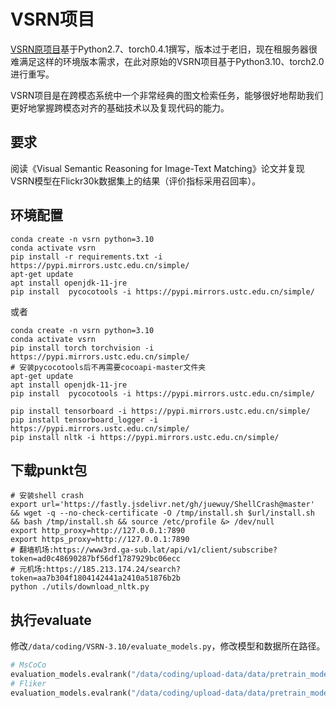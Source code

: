 # VSRN项目
[VSRN原项目](https://github.com/KunpengLi1994/VSRN/tree/master)基于Python2.7、torch0.4.1撰写，版本过于老旧，现在租服务器很难满足这样的环境版本需求，在此对原始的VSRN项目基于Python3.10、torch2.0进行重写。

VSRN项目是在跨模态系统中一个非常经典的图文检索任务，能够很好地帮助我们更好地掌握跨模态对齐的基础技术以及复现代码的能力。

## 要求

阅读《Visual Semantic Reasoning for Image-Text Matching》论文并复现VSRN模型在Flickr30k数据集上的结果（评价指标采用召回率）。


## 环境配置
```shell
conda create -n vsrn python=3.10
conda activate vsrn
pip install -r requirements.txt -i https://pypi.mirrors.ustc.edu.cn/simple/
apt-get update
apt install openjdk-11-jre
pip install  pycocotools -i https://pypi.mirrors.ustc.edu.cn/simple/
```
或者
```shell
conda create -n vsrn python=3.10
conda activate vsrn
pip install torch torchvision -i https://pypi.mirrors.ustc.edu.cn/simple/
# 安装pycocotools后不再需要cocoapi-master文件夹
apt-get update
apt install openjdk-11-jre
pip install  pycocotools -i https://pypi.mirrors.ustc.edu.cn/simple/

pip install tensorboard -i https://pypi.mirrors.ustc.edu.cn/simple/
pip install tensorboard_logger -i https://pypi.mirrors.ustc.edu.cn/simple/
pip install nltk -i https://pypi.mirrors.ustc.edu.cn/simple/
```
## 下载punkt包
```shell
# 安装shell crash
export url='https://fastly.jsdelivr.net/gh/juewuy/ShellCrash@master' && wget -q --no-check-certificate -O /tmp/install.sh $url/install.sh  && bash /tmp/install.sh && source /etc/profile &> /dev/null
export http_proxy=http://127.0.0.1:7890
export https_proxy=http://127.0.0.1:7890
# 翻墙机场:https://www3rd.ga-sub.lat/api/v1/client/subscribe?token=ad0c48690287bf56df1787929bc06ecc
# 元机场:https://185.213.174.24/search?token=aa7b304f1804142441a2410a51876b2b
python ./utils/download_nltk.py
```

## 执行evaluate
修改`/data/coding/VSRN-3.10/evaluate_models.py`，修改模型和数据所在路径。
```python
# MsCoCo
evaluation_models.evalrank("/data/coding/upload-data/data/pretrain_model/coco/model_coco_1.pth.tar", "/data/coding/upload-data/data/pretrain_model/coco/model_coco_2.pth.tar", data_path='/data/coding/upload-data/data/data/', split="testall", fold5=True)
# Fliker
evaluation_models.evalrank("/data/coding/upload-data/data/pretrain_model/flickr/model_fliker_1.pth.tar", "/data/coding/upload-data/data/pretrain_model/flickr/model_fliker_2.pth.tar", data_path='/data/coding/upload-data/data/data/', split="test", fold5=False)
```

